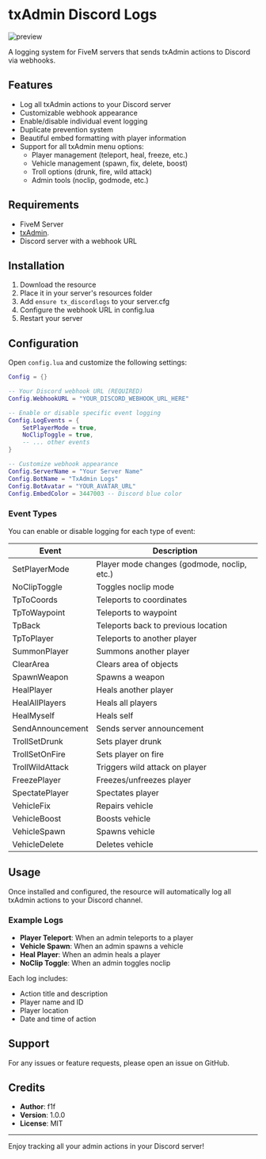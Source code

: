 # txAdmin Discord Logs


![preview](https://ibb.co/Y4LM8gHk)

A logging system for FiveM servers that sends txAdmin actions to Discord via webhooks.


## Features

- Log all txAdmin actions to your Discord server
- Customizable webhook appearance
- Enable/disable individual event logging
- Duplicate prevention system
- Beautiful embed formatting with player information
- Support for all txAdmin menu options:
  - Player management (teleport, heal, freeze, etc.)
  - Vehicle management (spawn, fix, delete, boost)
  - Troll options (drunk, fire, wild attack)
  - Admin tools (noclip, godmode, etc.)

## Requirements

- FiveM Server
- [txAdmin](https://github.com/tabarra/txAdmin).
- Discord server with a webhook URL

## Installation

1. Download the resource
2. Place it in your server's resources folder
3. Add `ensure tx_discordlogs` to your server.cfg
4. Configure the webhook URL in config.lua
5. Restart your server

## Configuration

Open `config.lua` and customize the following settings:

```lua
Config = {}

-- Your Discord webhook URL (REQUIRED)
Config.WebhookURL = "YOUR_DISCORD_WEBHOOK_URL_HERE"

-- Enable or disable specific event logging
Config.LogEvents = {
    SetPlayerMode = true,
    NoClipToggle = true,
    -- ... other events
}

-- Customize webhook appearance
Config.ServerName = "Your Server Name"
Config.BotName = "TxAdmin Logs"
Config.BotAvatar = "YOUR_AVATAR_URL"
Config.EmbedColor = 3447003 -- Discord blue color
```

### Event Types

You can enable or disable logging for each type of event:

| Event | Description |
|-------|-------------|
| SetPlayerMode | Player mode changes (godmode, noclip, etc.) |
| NoClipToggle | Toggles noclip mode |
| TpToCoords | Teleports to coordinates |
| TpToWaypoint | Teleports to waypoint |
| TpBack | Teleports back to previous location |
| TpToPlayer | Teleports to another player |
| SummonPlayer | Summons another player |
| ClearArea | Clears area of objects |
| SpawnWeapon | Spawns a weapon |
| HealPlayer | Heals another player |
| HealAllPlayers | Heals all players |
| HealMyself | Heals self |
| SendAnnouncement | Sends server announcement |
| TrollSetDrunk | Sets player drunk |
| TrollSetOnFire | Sets player on fire |
| TrollWildAttack | Triggers wild attack on player |
| FreezePlayer | Freezes/unfreezes player |
| SpectatePlayer | Spectates player |
| VehicleFix | Repairs vehicle |
| VehicleBoost | Boosts vehicle |
| VehicleSpawn | Spawns vehicle |
| VehicleDelete | Deletes vehicle |

## Usage

Once installed and configured, the resource will automatically log all txAdmin actions to your Discord channel.

### Example Logs

- **Player Teleport**: When an admin teleports to a player
- **Vehicle Spawn**: When an admin spawns a vehicle
- **Heal Player**: When an admin heals a player
- **NoClip Toggle**: When an admin toggles noclip

Each log includes:
- Action title and description
- Player name and ID
- Player location
- Date and time of action

## Support

For any issues or feature requests, please open an issue on GitHub.

## Credits

- **Author**: f1f
- **Version**: 1.0.0
- **License**: MIT

---

Enjoy tracking all your admin actions in your Discord server!
